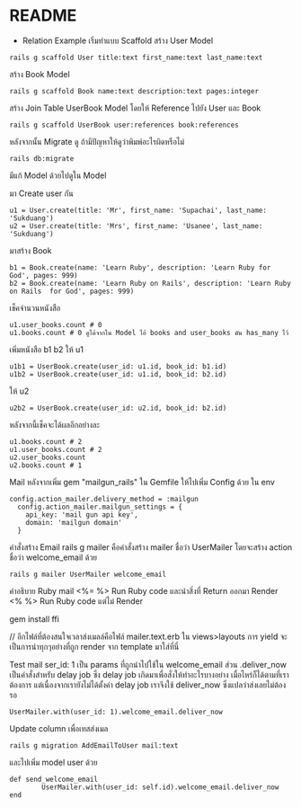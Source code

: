 # README


* Relation Example
เริ่มทำแบบ Scaffold
สร้าง User Model
```
rails g scaffold User title:text first_name:text last_name:text
```

สร้าง Book Model
```
rails g scaffold Book name:text description:text pages:integer
```

สร้าง Join Table UserBook Model โดยให้ Reference ไปยัง User และ Book
```
rails g scaffold UserBook user:references book:references
```

หลังจากนั้น Migrate ดู ถ้ามีปัญหาให้ดูว่าพิมพ์อะไรผิดหรือไม่
```
rails db:migrate
```

มีแก้ Model ด้วยไปดูใน Model

มา Create user กัน
```
u1 = User.create(title: 'Mr', first_name: 'Supachai', last_name: 'Sukduang')
u2 = User.create(title: 'Mrs', first_name: 'Usanee', last_name: 'Sukduang')
```

มาสร้าง Book
```
b1 = Book.create(name: 'Learn Ruby', description: 'Learn Ruby for God', pages: 999)
b2 = Book.create(name: 'Learn Ruby on Rails', description: 'Learn Ruby on Rails  for God', pages: 999)
```

เช็คจำนวนหนังสือ
```
u1.user_books.count # 0
u1.books.count # 0 ดูได้จากใน Model ไอ้ books and user_books มัน has_many ไว้
```

เพิ่มหนังสือ b1 b2 ให้ u1
```
u1b1 = UserBook.create(user_id: u1.id, book_id: b1.id)
u1b2 = UserBook.create(user_id: u1.id, book_id: b2.id)
```

ให้ u2
```
u2b2 = UserBook.create(user_id: u2.id, book_id: b2.id)
```

หลังจากนี้เช็คจะได้ผลอีกอย่างละ
```
u1.books.count # 2
u1.user_books.count # 2
u2.user_books.count
u2.books.count # 1
```


Mail
หลังจากเพิ่ม gem "mailgun_rails" ใน Gemfile ให้ไปเพิ่ม Config ด้วย
ใน env
```
config.action_mailer.delivery_method = :mailgun
  config.action_mailer.mailgun_settings = {
    api_key: 'mail gun api key',
    domain: 'mailgun domain'
  }
```


คำสั่งสร้าง Email 
rails g mailer คือคำสั่งสร้าง mailer ชื่อว่า UserMailer โดยจะสร้าง action ชื่อว่า welcome_email ด้วย
```
rails g mailer UserMailer welcome_email
```


คำอธิบาย Ruby mail
<%=  %> Run Ruby code และนำสิ่งที่ Return ออกมา Render
<% %> Run Ruby code แต่ไม่ Render

gem install ffi



//
อีกไฟล์ที่ต้องสนใจเวลาส่งเมลล์คือไฟล์ mailer.text.erb ใน views>layouts
การ yield จะเป็นการนำทุกๆอย่างที่ถูก render จาก template มาใส่ที่นี่

Test mail
ser_id: 1 เป็น params ที่ถูกนำไปใช้ใน welcome_email ส่วน .deliver_now เป็นคำสั่งสำหรับ delay job
ซึ่ง delay job เกิดมาเพื่อสั่งให้ทำอะไรบางอย่าง เมื่อไหร่ก็ได้ตามที่เราต้องการ แต่เนื่องจากเรายังไม่ได้ตั้งค่า delay job
เราจึงใช้ deliver_now ซึ่งแปลว่าส่งเลยไม่ต้องรอ
```
UserMailer.with(user_id: 1).welcome_email.deliver_now
```

Update column เพื่อเทสส่งเมล
```
rails g migration AddEmailToUser mail:text
```

และไปเพิ่ม model user ด้วย
```
def send_welcome_email
        UserMailer.with(user_id: self.id).welcome_email.deliver_now
end
```
